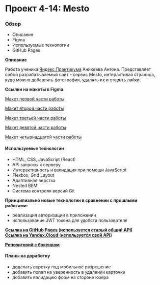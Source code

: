 # Проект 4-14: Mesto

### Обзор

* Описание
* Figma
* Используемые технологии
* GitHub Pages

**Описание**

Работа ученика [Яндекс.Практикума](https://praktikum.yandex.ru/ "Яндекс.Практикум") Аникеева Антона.
Представляет собой разрабатываемый сайт - сервис Mesto, интерактивая страница, куда можно добавлять фотографии, удалять их и ставить лайки.

**Ссылки на макеты в Figma**


[Макет первой части работы](https://www.figma.com/file/StZjf8HnoeLdiXS7dYrLAh/JavaScript.-Sprint-4 "Figma/mesto")

[Макет второй части работы](https://www.figma.com/file/nlYpT4VhFiwimn2YlncrcF/JavaScript.-Sprint-5?node-id=0%3A1 "Figma/mesto")

[Макет третьей части работы](https://www.figma.com/file/XNaGNEZD5NEjeyJzAT4gMb/JavaScript.-Sprint-6?node-id=0%3A1 "Figma/mesto")

[Макет девятой части работы](https://www.figma.com/file/hhhIavVTeuilfPPZ6sbifl/JavaScript.-Sprint-9?node-id=0%3A1 "Figma/mesto")

[Макет четырнадцатой части работы](https://www.figma.com/file/fUESH7icdnexdbpwgYsUcc/Sprint-14-RU?node-id=0%3A1 "Figma/mesto")

#### Используемые технологии

* HTML, CSS, JavaScript (React)
* API запросы к серверу
* Интерактивность и валидация при помощи JavaScript
* Flexbox, Grid Layout
* Адаптивная верстка
* Nested BEM
* Система контроля версий Git

**Принципиально новые технологии в сравнении с прошлыми работами:**

* реализация авторизации в приложении
* использование JWT токена для удобста пользователя

**[Ссылка на GitHub Pages (используется старый общий API)](https://kiwied.github.io/mesto-react/ "Mesto")**  
**[Ссылка на Yandex.Cloud (используется свой API)](https://www.kiwied.students.nomoreparties.xyz/ "Mesto")**

**[Репозиторий с бэкендом](https://github.com/Kiwied/react-mesto-api-full)**

#### Планы на доработку

* доделать верстку под мобильное разрешение
* добавить попап на уверенность в удалении карточки
* добавить валидацию форм на стороне юзера

